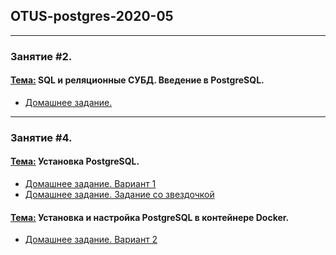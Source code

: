 ## OTUS-postgres-2020-05
***
### **Занятие #2.**
#### <u>Тема:</u> SQL и реляционные СУБД. Введение в PostgreSQL.
- [Домашнее задание.](https://github.com/radchenkoam/OTUS-postgres-2020-05/blob/dev/lessons/lesson%20%232%20homework.md "Click")
***
### **Занятие #4.**
#### <u>Тема:</u> Установка PostgreSQL. 
- [Домашнее задание. Вариант 1]((https://github.com/radchenkoam/OTUS-postgres-2020-05/blob/dev/lessons/lesson%20%234%20homework%201%20var.md) "Click")
- [Домашнее задание. Задание со звездочкой](https://github.com/radchenkoam/OTUS-postgres-2020-05/blob/dev/lessons/lesson%20%234%20homework%201%20var%20asterisk.md "Click")
#### <u>Тема:</u> Установка и настройка PostgreSQL в контейнере Docker. 
- [Домашнее задание. Вариант 2](https://github.com/radchenkoam/OTUS-postgres-2020-05/blob/dev/lessons/lesson%20%234%20homework%202%20var.md "Click")


